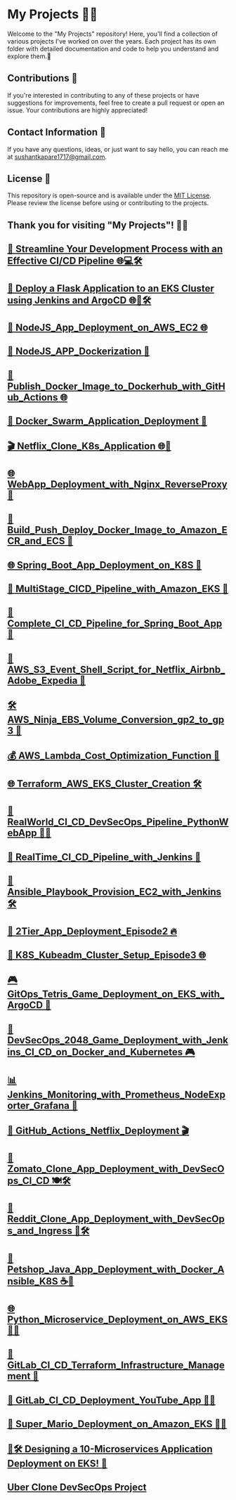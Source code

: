 # My Projects 👩‍💻

Welcome to the "My Projects" repository! Here, you'll find a collection of various projects I've worked on over the years. Each project has its own folder with detailed documentation and code to help you understand and explore them.🚀

## Contributions 🤝

If you're interested in contributing to any of these projects or have suggestions for improvements, feel free to create a pull request or open an issue. Your contributions are highly appreciated!

## Contact Information 📧

If you have any questions, ideas, or just want to say hello, you can reach me at [sushantkapare1717@gmail.com](mailto:your.email@example.co).

## License 📝

This repository is open-source and is available under the [MIT License](LICENSE). Please review the license before using or contributing to the projects.

Thank you for visiting "My Projects"! 🙌🏼
---
[🚀 Streamline Your Development Process with an Effective CI/CD Pipeline 🌐💻🛠️](https://medium.com/@sushantkapare1717/streamline-your-development-process-with-an-effective-ci-cd-pipeline-61d0582335f2)
---
[🚀 Deploy a Flask Application to an EKS Cluster using Jenkins and ArgoCD 🌐🚢🛠️](https://medium.com/@sushantkapare1717/deploy-a-flask-application-to-a-eks-cluster-using-jenkins-and-argocd-fa6386dbe916)
---
[🚀 NodeJS_App_Deployment_on_AWS_EC2 🌐](https://medium.com/@sushantkapare1717/deploying-nodejs-app-on-aws-ec2-instance-942e360e8430)
---
[🐳 NodeJS_APP_Dockerization 🚀](https://medium.com/@sushantkapare1717/containerizing-the-node-js-app-using-docker-ed0b3a29f8dd)
---
[🚢 Publish_Docker_Image_to_Dockerhub_with_GitHub_Actions 🌐](https://medium.com/@sushantkapare1717/how-to-publish-docker-image-to-dockerhub-using-github-actions-3e4b46cd1ed2)
---
[🐳 Docker_Swarm_Application_Deployment 🚀](https://medium.com/@sushantkapare1717/deploying-application-using-docker-swarm-5b761a61aa48)
---
[🎬 Netflix_Clone_K8s_Application 🌐🚀](https://medium.com/@sushantkapare1717/netflix-clone-application-via-k8s-311acff7d1fe)
---
[🌐 WebApp_Deployment_with_Nginx_ReverseProxy 🚀](https://medium.com/@sushantkapare1717/deploying-a-web-application-using-nginx-server-and-reverse-proxy-244f65ae9ff)
---
[🚀 Build_Push_Deploy_Docker_Image_to_Amazon_ECR_and_ECS 🐳](https://medium.com/@sushantkapare1717/build-and-push-a-docker-image-to-amazon-ecr-and-then-deploy-it-to-an-ecs-cluster-6ad16f545c22)
---
[🌐 Spring_Boot_App_Deployment_on_K8S 🚀](https://medium.com/@sushantkapare1717/deploying-spring-boot-application-on-k8s-d178f75d27fe)
---
[🔄 MultiStage_CICD_Pipeline_with_Amazon_EKS 🚀](https://medium.com/@sushantkapare1717/deploy-multi-stage-cicd-pipeline-with-amazon-eks-dc41c8017cbd)
---
[🚀 Complete_CI_CD_Pipeline_for_Spring_Boot_App 🔄](https://medium.com/@sushantkapare1717/complete-ci-cd-pipeline-spring-boot-application-a7500f176f1f)
---
[📁 AWS_S3_Event_Shell_Script_for_Netflix_Airbnb_Adobe_Expedia 🚀](https://medium.com/@sushantkapare1717/aws-s3-event-triggering-shell-script-used-by-netflix-airbnb-adobe-expedia-and-others-b9d14c02c7c7)
---
[🛠️ AWS_Ninja_EBS_Volume_Conversion_gp2_to_gp3 🚀](https://medium.com/@sushantkapare1717/aws-ninja-convert-ebs-volume-from-gp2-to-gp3-7bc85da48e84)
---
[💰 AWS_Lambda_Cost_Optimization_Function 🚀](https://medium.com/@sushantkapare1717/cost-optimization-through-aws-lambda-function-2d6db80d892)
---
[🌐 Terraform_AWS_EKS_Cluster_Creation 🛠️](https://medium.com/@sushantkapare1717/creating-aws-eks-cluster-using-terraform-b1a88d35829e)
---
[🚀 RealWorld_CI_CD_DevSecOps_Pipeline_PythonWebApp 🐍🌐](https://medium.com/@sushantkapare1717/real-world-ci-cd-devsecops-pipeline-for-deployment-of-python-web-app-511ecc25dbec)
---
[🚀 RealTime_CI_CD_Pipeline_with_Jenkins 🔄](https://medium.com/@sushantkapare1717/real-time-ci-cd-pipeline-from-scratch-with-jenkins-883eb6e87e2)
---
[🚀 Ansible_Playbook_Provision_EC2_with_Jenkins 🛠️](https://medium.com/@sushantkapare1717/ansible-playbook-to-provision-ec2-in-aws-using-jenkins-2136400493c9)
---
[🚀 2Tier_App_Deployment_Episode2 🔥](https://medium.com/@sushantkapare1717/2-tier-application-deployment-episode-2-f9e3cba16be8)
---
[🚀 K8S_Kubeadm_Cluster_Setup_Episode3 🌐](https://medium.com/@sushantkapare1717/episode-3-setup-k8s-kubeadm-cluster-938a331e183a)
---
[🎮 GitOps_Tetris_Game_Deployment_on_EKS_with_ArgoCD 🚀](https://medium.com/@sushantkapare1717/gitops-deploying-tetris-game-on-eks-using-argocd-f7148f1197d0)
---
[🚀 DevSecOps_2048_Game_Deployment_with_Jenkins_CI_CD_on_Docker_and_Kubernetes 🎮](https://medium.com/@sushantkapare1717/devsecops-deploying-the-2048-game-on-docker-and-kubernetes-with-jenkins-ci-cd-0a8c4c0efe48)
---
[📊 Jenkins_Monitoring_with_Prometheus_NodeExporter_Grafana 🚀](https://medium.com/@sushantkapare1717/how-to-monitor-jenkins-using-prometheus-node-exporter-and-grafana-e0f3fbdaa9db)
---
[🚀 GitHub_Actions_Netflix_Deployment 🎬](https://medium.com/@sushantkapare1717/github-actions-netflix-deployment-40def7935ec2)
---
[🚀 Zomato_Clone_App_Deployment_with_DevSecOps_CI_CD 🍽️🛠️](https://medium.com/@sushantkapare1717/deploying-zomato-clone-app-with-devsecops-ci-cd-f9fe4fbd80d3)
---
[🚀 Reddit_Clone_App_Deployment_with_DevSecOps_and_Ingress 📱🛠️](https://medium.com/@sushantkapare1717/deploying-zomato-clone-app-with-devsecops-ci-cd-f9fe4fbd80d3)
---
[🚀 Petshop_Java_App_Deployment_with_Docker_Ansible_K8S ☕🐍](https://medium.com/@sushantkapare1717/deploying-a-petshop-java-based-application-using-docker-ansible-k8s-837f706cd3d2)
---
[🌐 Python_Microservice_Deployment_on_AWS_EKS 🚀🐍](https://medium.com/@sushantkapare1717/deploying-a-python-based-microservice-application-on-aws-eks-d17d577464bf)
---
[🔄 GitLab_CI_CD_Terraform_Infrastructure_Management 🚀](https://medium.com/@sushantkapare1717/streamline-your-infrastructure-management-with-gitlab-ci-cd-for-terraform-f5be8f323b3c)
---
[🚀 GitLab_CI_CD_Deployment_YouTube_App 🎥🌐](https://medium.com/@sushantkapare1717/gitlab-ci-cd-deployment-youtube-app-15c5db619fcf)
---
[🚀 Super_Mario_Deployment_on_Amazon_EKS 🍄🌐](https://medium.com/@sushantkapare1717/deploying-super-mario-on-amazon-eks-82ac4784a76b)
---
[🚀🛠️ Designing a 10-Microservices Application Deployment on EKS! 🤖](https://medium.com/@sushantkapare1717/%EF%B8%8F-designing-a-10-tier-application-deployment-on-eks-5820bb4c80a4)
---
[Uber Clone DevSecOps Project](https://medium.com/@sushantkapare1717/uber-clone-devsecops-project-e563e96f94b4)
---
